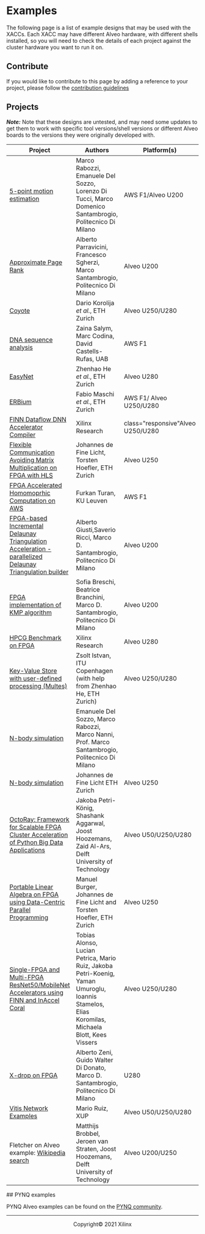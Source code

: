 # Examples

The following page is a list of example designs that may be used with the XACCs. Each XACC may have different Alveo hardware, with different shells installed, so you will need to check the details of each project against the cluster hardware you want to run it on. 

## Contribute

If you would like to contribute to this page by adding a reference to your project, please follow the [contribution guidelines](contributing.md)

## Projects

**_Note:_** Note that these designs are untested, and may need some updates to get them to work with specific tool versions/shell versions or different Alveo boards to the versions they were originally developed with. 

<section>
<table class="responsive" width="100%">
  <thead class="responsive">
    <tr class="responsive">
      <th class="responsive" width="33%">Project</th>
      <th class="responsive" width="33%">Authors</th>
      <th class="responsive" width="33%">Platform(s)</th>
    </tr>
  </thead>
  <tbody class="responsive">
    <tr class="responsive">
      <td class="responsive"><a href="https://bitbucket.org/necst/xohw18_5points_public/">5-point motion estimation</a></td>
      <td class="responsive">Marco Rabozzi, Emanuele Del Sozzo, Lorenzo Di Tucci, Marco Domenico Santambrogio, Politecnico Di Milano</td>
      <td class="responsive">AWS F1/Alveo U200</td>
    </tr>
    <tr class="responsive">
      <td class="responsive"><a href="https://bitbucket.org/necst/xohw2020_approximate-pagerank_public/">Approximate Page Rank</a></td>
      <td class="responsive">Alberto Parravicini, Francesco Sgherzi, Marco Santambrogio, Politecnico Di Milano</td>
      <td class="responsive">Alveo U200</td>
    </tr>
    <tr class="responsive">
      <td class="responsive"><a href="https://github.com/fpgasystems/Coyote">Coyote</a></td>
      <td class="responsive">Dario Korolija <em>et al.</em>, ETH Zurich</td>
      <td class="responsive">Alveo U250/U280</td>
    </tr>
    <tr class="responsive">
      <td class="responsive"><a href="https://github.com/davidcastells/KmerFilterAWS">DNA sequence analysis</a></td>
      <td class="responsive">Zaina Salym, Marc Codina, David Castells-Rufas, UAB</td>
      <td class="responsive">AWS F1</td>
    </tr>
    <tr class="responsive">
      <td class="responsive"><a href="https://github.com/fpgasystems/Vitis_with_100Gbps_TCP-IP">EasyNet</a></td>
      <td>Zhenhao He <em>et al.</em>, ETH Zurich</td>
      <td>Alveo U280</td>
    </tr>
    <tr class="responsive">
      <td class="responsive"><a href="https://github.com/fpgasystems/erbium">ERBium</a></td>
      <td class="responsive">Fabio Maschi <em>et al.</em>, ETH Zurich</td>
      <td class="responsive">AWS F1/ Alveo U250/U280</td>
    </tr>
    <tr class="responsive">
      <td class="responsive"><a href="https://github.com/Xilinx/finn-examples">FINN Dataflow DNN Accelerator Compiler</a></td>
      <td class="responsive">Xilinx Research</td>
      <td> class="responsive"Alveo U250/U280</td>
    </tr>
    <tr class="responsive">
      <td class="responsive"><a href="https://github.com/spcl/gemm_hls">Flexible Communication Avoiding Matrix Multiplication on FPGA with HLS</a></td>
      <td class="responsive">Johannes de Fine Licht, Torsten Hoefler, ETH Zurich</td>
      <td class="responsive">Alveo U250</td>
    </tr>
    <tr class="responsive">
      <td class="responsive"><a href="https://github.com/KULeuven-COSIC/HEAT">FPGA Accelerated Homomoprhic Computation on AWS</a></td>
      <td class="responsive">Furkan Turan, KU Leuven</td>
      <td class="responsive">AWS F1</td>
    </tr>
    <tr class="responsive">
      <td class="responsive"><a href="https://bitbucket.org/necst/xohw2020_fidelta_public">FPGA-based Incremental Delaunay Triangulation Acceleration - parallelized Delaunay Triangulation builder</a></td>
      <td class="responsive">Alberto Giusti,Saverio Ricci, Marco D. Santambrogio, Politecnico Di Milano</td>
      <td class="responsive">Alveo U200</td>
    </tr>
    <tr class="responsive">
      <td class="responsive"><a href="https://bitbucket.org/necst/xohw2020_maeve_public">FPGA implementation of KMP algorithm</a></td>
      <td class="responsive">Sofia Breschi, Beatrice Branchini, Marco D. Santambrogio, Politecnico Di Milano</td>
      <td class="responsive">Alveo U200</td>
    </tr>
    <tr class="responsive">
      <td class="responsive"><a href="https://github.com/Xilinx/HPCG_FPGA">HPCG Benchmark on FPGA</a></td>
      <td class="responsive">Xilinx Research</td>
      <td class="responsive">Alveo U280</td>
    </tr>
    <tr class="responsive">
      <td class="responsive"><a href="https://github.com/zistvan/Multes_for_Vitis_with_100Gbps_TCP-IP">Key-Value Store with user-defined processing (Multes)</a></td>
      <td class="responsive">Zsolt Istvan, ITU Copenhagen (with help from Zhenhao He, ETH Zurich)</td>
      <td class="responsive">Alveo U250/U280</td>
    </tr>
    <tr class="responsive">
      <td class="responsive"><a href="https://bitbucket.org/necst/xohw17_bibbidin-bobbidyboo_public/">N-body simulation</a></td>
      <td class="responsive">Emanuele Del Sozzo, Marco Rabozzi, Marco Nanni, Prof. Marco Santambrogio, Politecnico Di Milano</td>
      <td class="responsive">&nbsp;</td>
    </tr>
    <tr class="responsive">
      <td class="responsive"><a href="https://github.com/spcl/nbody_hls">N-body simulation</a></td>
      <td class="responsive">Johannes de Fine Licht ETH Zurich</td>
      <td class="responsive">Alveo U250</td>
    </tr>
    <tr class="responsive">
      <td class="responsive"><a href="https://github.com/abs-tudelft/octoray">OctoRay: Framework for Scalable FPGA Cluster Acceleration of Python Big Data Applications</a></td>
      <td class="responsive">Jakoba Petri-König, Shashank Aggarwal, Joost Hoozemans, Zaid Al-Ars, Delft University of Technology</td>
      <td class="responsive">Alveo U50/U250/U280</td>
    </tr>
    <tr class="responsive">
      <td class="responsive"><a href="https://github.com/manuelburger/daceBLAS_demo">Portable Linear Algebra on FPGA using Data-Centric Parallel Programming</a></td>
      <td class="responsive">Manuel Burger, Johannes de Fine Licht and Torsten Hoefler, ETH Zurich</td>
      <td class="responsive">Alveo U250</td>
    </tr>
    <tr class="responsive">
      <td class="responsive"><a href="https://github.com/inaccel/runtime/tree/Xilinx-MP/">Single-FPGA and Multi-FPGA ResNet50/MobileNet Accelerators using FINN and InAccel Coral</a></td>
      <td class="responsive">Tobias Alonso, Lucian Petrica, Mario Ruiz, Jakoba Petri-Koenig, Yaman Umuroglu, Ioannis Stamelos, Elias Koromilas, Michaela Blott, Kees Vissers</td>
      <td class="responsive">Alveo U250/U280</td>
    </tr>
    <tr class="responsive">
      <td class="responsive"><a href="https://github.com/albertozeni/XDropXOHW-Public">X-drop on FPGA</a></td>
      <td class="responsive">Alberto Zeni, Guido Walter Di Donato, Marco D. Santambrogio, Politecnico Di Milano</td>
      <td class="responsive">U280</td>
    </tr>
    <tr class="responsive">
      <td class="responsive"><a href="https://github.com/Xilinx/xup_vitis_network_example">Vitis Network Examples</a></td>
      <td class="responsive">Mario Ruiz, XUP</td>
      <td class="responsive">Alveo U50/U250/U280</td>
    </tr>
    <tr class="responsive">
      <td class="responsive">Fletcher on Alveo example: <a href="https://github.com/abs-tudelft/wiki-search-alveo">Wikipedia search </a></td>
      <td class="responsive">Matthijs Brobbel, Jeroen van Straten, Joost Hoozemans, Delft University of Technology</td>
      <td class="responsive">Alveo U200/U250</td>
    </tr>
  </tbody>
</table>
</section>
## PYNQ examples

PYNQ Alveo examples can be found on the [PYNQ community](http://www.pynq.io/community.html).



---------------------------------------
<p align="center">Copyright&copy; 2021 Xilinx</p>
